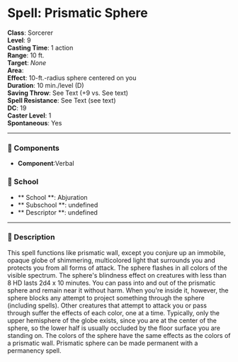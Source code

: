 
# Spell: Prismatic Sphere
**Class**: Sorcerer  
**Level**: 9  
**Casting Time**: 1 action  
**Range**: 10 ft.  
**Target**: _None_  
**Area**:   
**Effect**: 10-ft.-radius sphere centered on you  
**Duration**: 10 min./level (D)  
**Saving Throw**: See Text (+9 vs. See text)  
**Spell Resistance**: See Text (see text)  
**DC**: 19  
**Caster Level**: 1  
**Spontaneous**: Yes

---

### 🔮 Components
- **Component**:Verbal

### 🏫 School
- ** School **: Abjuration
- ** Subschool **: undefined
- ** Descriptor **: undefined
---

### 📜 Description
This spell functions like prismatic wall, except you conjure up an immobile, opaque globe of shimmering, multicolored light that surrounds you and protects you from all forms of attack. The sphere flashes in all colors of the visible spectrum. The sphere's blindness effect on creatures with less than 8 HD lasts 2d4 x 10 minutes. You can pass into and out of the prismatic sphere and remain near it without harm. When you're inside it, however, the sphere blocks any attempt to project something through the sphere (including spells). Other creatures that attempt to attack you or pass through suffer the effects of each color, one at a time. Typically, only the upper hemisphere of the globe exists, since you are at the center of the sphere, so the lower half is usually occluded by the floor surface you are standing on. The colors of the sphere have the same effects as the colors of a prismatic wall. Prismatic sphere can be made permanent with a permanency spell.
